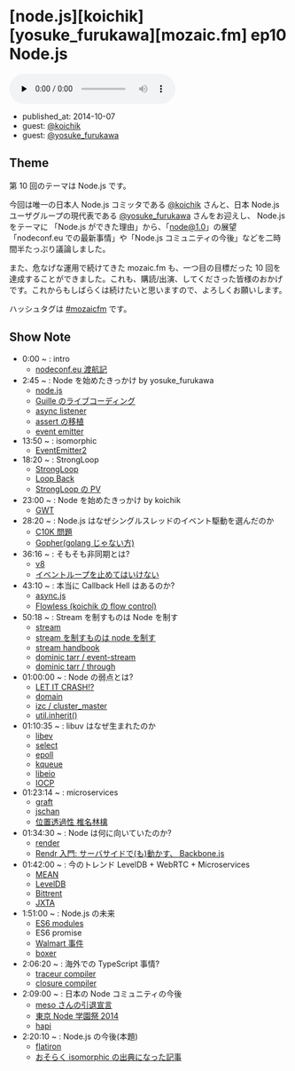 # [node.js][koichik][yosuke_furukawa][mozaic.fm] ep10 Node.js

<audio preload="none" src="https://files.mozaic.fm/mozaic-ep10.m4a" controls></audio>

<ul class=info>
  <li>published_at: <time datetime=2014-10-07>2014-10-07</time>
  <li>guest: <a href=https://twitter.com/koichik>@koichik</a>
  <li>guest: <a href=https://twitter.com/yosuke_furukawa>@yosuke_furukawa</a>
</ul>


## Theme

第 10 回のテーマは Node.js です。

今回は唯一の日本人 Node.js コミッタである [@koichik](https://twitter.com/koichik/) さんと、日本 Node.js ユーザグループの現代表である [@yosuke_furukawa](https://twitter.com/yosuke_furukawa) さんをお迎えし、 Node.js をテーマに 「Node.js ができた理由」から、「node@1.0」の展望「nodeconf.eu での最新事情」や「Node.js コミュニティの今後」などを二時間半たっぷり議論しました。

また、危なげな運用で続けてきた mozaic.fm も、一つ目の目標だった 10 回を達成することができました。これも、購読/出演、してくださった皆様のおかげです。これからもしばらくは続けたいと思いますので、よろしくお願いします。

ハッシュタグは [#mozaicfm](https://twitter.com/search?q=mozaicfm&src=hash) です。


## Show Note

- 0:00 ~ : intro
  - [nodeconf.eu 渡航記](http://t.umblr.com/redirect?z=http%3A%2F%2Fyosuke-furukawa.hatenablog.com%2Fentry%2F2014%2F09%2F09%2F174601&t=Mzk1NmI3OTU5NTZkYWU5ZWFkMzI2Y2NjMTk2NDJjNDc1MzRhMDg2NSxYdVJHVGd5bQ%3D%3D)
- 2:45 ~ : Node を始めたきっかけ by yosuke_furukawa
  - [node.js](http://t.umblr.com/redirect?z=http%3A%2F%2Fnodejs.org&t=MjZjZTRhNDVhNDBjYjVmNWEwMzk2MDkzNzY0MDg3MDFjOTQ1YWRlNixYdVJHVGd5bQ%3D%3D)
  - [Guille のライブコーディング](http://t.umblr.com/redirect?z=http%3A%2F%2Fwww.nicovideo.jp%2Fwatch%2F1320664679&t=ZjA5M2ZlN2VjNWQ3YWM3OTM3MTg3OWNlZjgzNGY3YzRiNGQyNDU5OCxYdVJHVGd5bQ%3D%3D)
  - [async listener](http://t.umblr.com/redirect?z=http%3A%2F%2Fnodejs.org%2Fdocs%2Fv0.11.14%2Fapi%2Fall.html%23all_async_listeners&t=MjY0M2YyYTFiNzI3YmRmZWMyMjE2YWNjYmVlYTgwYzgxNWJhYTRhZCxYdVJHVGd5bQ%3D%3D)
  - [assert の移植](http://t.umblr.com/redirect?z=http%3A%2F%2Fgithub.com%2Fjxck%2Fassert&t=Y2VhODQ0NTA1ODA0NWI2NTRkYTBlZjdkN2Y2ZGQxOTA1NzIwZGEwOCxYdVJHVGd5bQ%3D%3D)
  - [event emitter](http://t.umblr.com/redirect?z=http%3A%2F%2Fnodejs.org%2Fapi%2Fevents.html&t=MWI5NTk2M2U1ZjNlYmVmM2Y5NTYyZDdlNzIzMTJlMTM2YmI2MDA2OSxYdVJHVGd5bQ%3D%3D)
- 13:50 ~ : isomorphic
  - [EventEmitter2](http://t.umblr.com/redirect?z=https%3A%2F%2Fgithub.com%2Fasyncly%2FEventEmitter2&t=OGJhODA4MzAwYmU3YzJmZjNmOWI4NzI3YzQ2OTVjMTUwMmY4YjE1MixYdVJHVGd5bQ%3D%3D)
- 18:20 ~ : StrongLoop
  - [StrongLoop](http://t.umblr.com/redirect?z=http%3A%2F%2Fstrongloop.com%2F&t=YTA2MTc5MTdkNzg2ZThmNDkzNTFiZmFmZDliZjQ0MjZmZTUyMWY1OSxYdVJHVGd5bQ%3D%3D)
  - [Loop Back](http://t.umblr.com/redirect?z=http%3A%2F%2Fstrongloop.com%2Fnode-js%2Floopback%2F&t=MWVlNWY3NDQ3YjYxYWMwZGVlZjUxODNmMmE1MGI5OTUyNGMzMDYxNyxYdVJHVGd5bQ%3D%3D)
  - [StrongLoop の PV](http://t.umblr.com/redirect?z=http%3A%2F%2Fstrongloop.com%2Fnode-js%2Fvideos%2F&t=NzRkZDBiMGJkMWY0MDQ4NGU5MTQ5Nzk1YTM4OTE5YTE4NWRhMjkzNixYdVJHVGd5bQ%3D%3D)
- 23:00 ~ : Node を始めたきっかけ by koichik
  - [GWT](http://t.umblr.com/redirect?z=http%3A%2F%2Fwww.gwtproject.org%2F&t=Y2RmZWM4NjM3ZTRiMjdhNzY2OTQ0N2RjZjU2Yjk5N2JkNzNmMjRiZCxYdVJHVGd5bQ%3D%3D)
- 28:20 ~ : Node.js はなぜシングルスレッドのイベント駆動を選んだのか
  - [C10K 問題](http://t.umblr.com/redirect?z=http%3A%2F%2Fwww.hyuki.com%2Fyukiwiki%2Fwiki.cgi%3FTheC10kProblem&t=Mjg4ODgzNzFmYmY2MzdlZTA1N2VkNmE0YzMzZDcwMjdiMWQzNDEwNSxYdVJHVGd5bQ%3D%3D)
  - [Gopher(golang じゃない方)](http://t.umblr.com/redirect?z=http%3A%2F%2Fja.wikipedia.org%2Fwiki%2FGopher&t=NjVkZjM1MjZkMzUyMjk4YmYyODNiNzcyNTc2YTdjYzQ1ZDA2NzBkYyxYdVJHVGd5bQ%3D%3D)
- 36:16 ~ : そもそも非同期とは?
  - [v8](http://t.umblr.com/redirect?z=https%3A%2F%2Fcode.google.com%2Fp%2Fv8%2F&t=NWE1ZmZlZTZlNTEzZjk4NzVmM2FiOWYyMzVkOGZjMGIyOTc5YjQ1MixYdVJHVGd5bQ%3D%3D)
  - [イベントループを止めてはいけない](http://t.umblr.com/redirect?z=http%3A%2F%2Fjxck.hatenablog.com%2Fentry%2Ffor-with-eventloop&t=YzU4MTMyZDRkNjM1MTIyMDczMGVmMmYzNjgzYjk4MTA3OTQwOWM2NSxYdVJHVGd5bQ%3D%3D)
- 43:10 ~ : 本当に Callback Hell はあるのか?
  - [async.js](http://t.umblr.com/redirect?z=https%3A%2F%2Fgithub.com%2Fcaolan%2Fasync&t=OGIzMmY4NDQ2MjE1NzY2YTllMjExYzI4YmU5MTFlMDY3N2Q0NjMxOCxYdVJHVGd5bQ%3D%3D)
  - [Flowless (koichik の flow control)](http://t.umblr.com/redirect?z=https%3A%2F%2Fgithub.com%2Fkoichik%2Fnode-flowless&t=MzBmNmMwOWRkNjQ3NjJhZDQ2Mjc0ZGI2OTI4NGU5YTUwZGZhZjI1ZSxYdVJHVGd5bQ%3D%3D)
- 50:18 ~ : Stream を制すものは Node を制す
  - [stream](http://t.umblr.com/redirect?z=http%3A%2F%2Fnodejs.org%2Fapi%2Fstream.html&t=YTllMzM2MzM1NzQ1OTU5NzBmZjM2OTg4ZGUwZGNkNWUzZWM0YmU2MyxYdVJHVGd5bQ%3D%3D)
  - [stream を制すものは node を制す](http://t.umblr.com/redirect?z=http%3A%2F%2Fjxck.hatenablog.com%2Fentry%2F20111204%2F1322966453&t=YTcxNDBmMDY4ZTk3OTEwZjBiYWIyYWFhMWE5ODJlY2U3ZTZhOTBlMyxYdVJHVGd5bQ%3D%3D)
  - [stream handbook](http://t.umblr.com/redirect?z=https%3A%2F%2Fgithub.com%2Fsubstack%2Fstream-handbook&t=MzE4ZDlmODM5MDQ0NmM1NjJhOGFhYWQ4NjI2OTIzYWQ1MWUxNzY4YSxYdVJHVGd5bQ%3D%3D)
  - [dominic tarr / event-stream](http://t.umblr.com/redirect?z=https%3A%2F%2Fgithub.com%2Fdominictarr%2Fevent-stream&t=MWQ5YzA1ZjgwYjM5NTZmZTZmZGM5NjZiNGVhYTNkM2RkZmUxOTU4ZSxYdVJHVGd5bQ%3D%3D)
  - [dominic tarr / through](http://t.umblr.com/redirect?z=https%3A%2F%2Fgithub.com%2Fdominictarr%2Fthrough&t=Y2RmNDg4N2EzMjRhYjYxMjExYmJmZDY0NGU5MjY2Y2U0Mzg0NzllOSxYdVJHVGd5bQ%3D%3D)
- 01:00:00 ~ : Node の弱点とは?
  - [LET IT CRASH!?](http://t.umblr.com/redirect?z=http%3A%2F%2Fwww.slideshare.net%2Fkoichik%2Fnode8-let-it-crash&t=NTQwMjI0Y2U4ODY3YTFhNjRmMDY5ZWMzNWNlMDkxMGJmMjEyOGE4ZCxYdVJHVGd5bQ%3D%3D)
  - [domain](http://t.umblr.com/redirect?z=http%3A%2F%2Fnodejs.org%2Fapi%2Fdomain.html&t=MjkxNjVhN2NhODExNjViNjdhZDk1ZDI4YTAzNmNlNWJkODk4YmVhMCxYdVJHVGd5bQ%3D%3D)
  - [izc / cluster_master](http://t.umblr.com/redirect?z=https%3A%2F%2Fgithub.com%2Fisaacs%2Fcluster-master&t=ZDE0M2IwNDg4MjFhOWMwZDk4ZWQ1ZjdmMzlkZDU4NzUzMDNmNjFkMCxYdVJHVGd5bQ%3D%3D)
  - [util.inherit()](http://t.umblr.com/redirect?z=http%3A%2F%2Fnodejs.org%2Fapi%2Futil.html%23util_util_inherits_constructor_superconstructor&t=YjAwNTViYzMzZDNiYTliMWU4NTI5NzM3ZjU5YjY0MTJjMjA0NDY5YSxYdVJHVGd5bQ%3D%3D)
- 01:10:35 ~ : libuv はなぜ生まれたのか
  - [libev](http://t.umblr.com/redirect?z=http%3A%2F%2Fsoftware.schmorp.de%2Fpkg%2Flibev.html&t=Mjc1ZmJkNjI1NTFhNTFkNmFmYjQ3YzRkNDE1NWNjODE0ZDA0ZmM4YixYdVJHVGd5bQ%3D%3D)
  - [select](http://t.umblr.com/redirect?z=http%3A%2F%2Fman7.org%2Flinux%2Fman-pages%2Fman2%2Fselect.2.html&t=MzAwYmQ3OWRjMzZiNTEyYzE0YjNiNDE0NzhlM2UzZDhlNDlhNzNjYixYdVJHVGd5bQ%3D%3D)
  - [epoll](http://t.umblr.com/redirect?z=http%3A%2F%2Fman7.org%2Flinux%2Fman-pages%2Fman7%2Fepoll.7.html&t=ZmUyMWJlMGU3NzVhN2I3NjliMjNkNzAyYTQwYzI1YmYzM2JkYWFkNyxYdVJHVGd5bQ%3D%3D)
  - [kqueue](http://t.umblr.com/redirect?z=http%3A%2F%2Fen.wikipedia.org%2Fwiki%2FKqueue&t=MjQ1NDQwYTAxNzBlODhlMmE3YTEyMzdjNjNiMmI5ZDY3YWU3MTNkZSxYdVJHVGd5bQ%3D%3D)
  - [libeio](http://t.umblr.com/redirect?z=http%3A%2F%2Fsoftware.schmorp.de%2Fpkg%2Flibeio.html&t=YzYyNDNmMjZlMzk5NmYzNTQwMmNhZDY3MDQzN2VkZGRkNzM5YzgzMixYdVJHVGd5bQ%3D%3D)
  - [IOCP](http://t.umblr.com/redirect?z=http%3A%2F%2Fmsdn.microsoft.com%2Fen-us%2Flibrary%2Faa365198%28VS.85%29.aspx&t=ZmY2NTYxZDA2M2I5ZWM5MmQ2ZTZmMzg0ZjFjNTY5MjNhNGQxMmM2MyxYdVJHVGd5bQ%3D%3D)
- 01:23:14 ~ : microservices
  - [graft](http://t.umblr.com/redirect?z=https%3A%2F%2Fgithub.com%2FGraftJS%2Fgraft&t=ZWVhZDc2ZDBhYjA2YzJjYzQ0NDJkZWY1NjQ5OWJjOGJmMGZmYTM5MSxYdVJHVGd5bQ%3D%3D)
  - [jschan](http://t.umblr.com/redirect?z=https%3A%2F%2Fgithub.com%2FGraftJS%2Fjschan&t=ZTM5NmU0OGYxOGEyYzM3ZTM3MzhlMjVhMWIzNmFkZWZkMjk0NjM0YSxYdVJHVGd5bQ%3D%3D)
  - [位置透過性 椎名林檎](http://jxck.tumblr.com/post/11435831106/hook-io)
- 01:34:30 ~ : Node は何に向いていたのか?
  - [render](http://t.umblr.com/redirect?z=http%3A%2F%2Fwww.renderjs.org%2F&t=MjI4Yjk0NGYzYzc0ZDEwMDczMjlmNzg5NTAyYTMwMTE3YjMyMTU5MCxYdVJHVGd5bQ%3D%3D)
  - [Rendr 入門: サーバサイドで(も)動かす、 Backbone.js](http://t.umblr.com/redirect?z=http%3A%2F%2Fwww.slideshare.net%2Fmshk%2Frendr&t=YjA2MTAyZDRmNjRkOWQwOGU1NTQ1MmQ2OWYxZjYyZmE3MDkwY2RhZCxYdVJHVGd5bQ%3D%3D)
- 01:42:00 ~ : 今のトレンド LevelDB + WebRTC + Microservices
  - [MEAN](http://t.umblr.com/redirect?z=http%3A%2F%2Fmeanjs.org%2F&t=YWZmMWFkY2JlYjAwOGNiYWY3OTJkZDcxZjYzZWE0MjFhOTUxMmI3YSxYdVJHVGd5bQ%3D%3D)
  - [LevelDB](http://t.umblr.com/redirect?z=https%3A%2F%2Fgithub.com%2Fgoogle%2Fleveldb&t=NjkwYTNjNWUzNmUzMmU5MWQwMjMxOWI4MWMxMzZhOTVjY2FkOTYzMCxYdVJHVGd5bQ%3D%3D)
  - [Bittrent](http://t.umblr.com/redirect?z=http%3A%2F%2Fwww.bittorrent.com%2F&t=MzFkZWQ2NjM1NzFlZGZiYzU3MmQyY2Y3ZGU1YWY3MTYzYWUwYWI5NyxYdVJHVGd5bQ%3D%3D)
  - [JXTA](http://t.umblr.com/redirect?z=https%3A%2F%2Fjxta.kenai.com%2F&t=OWY3ODJkOWI2NmY1MWQwZGRiNGE5ZGJjZjkyNjY0NzM5OGFlMmNjZixYdVJHVGd5bQ%3D%3D)
- 1:51:00 ~ : Node.js の未来
  - [ES6 modules](http://t.umblr.com/redirect?z=http%3A%2F%2Fwiki.ecmascript.org%2Fdoku.php%3Fid%3Dharmony%3Amodules&t=NmNjNzY2ZDFhNTI4ODFlNTgyOTVmNmEwMzI2NTRhMWEyOWExODVkYSxYdVJHVGd5bQ%3D%3D)
  - <a>ES6 promise</a>
  - [Walmart 事件](http://t.umblr.com/redirect?z=http%3A%2F%2Fwww.joyent.com%2Fblog%2Fwalmart-node-js-memory-leak&t=YWYwZjQxOWJjNTg1NmFmMzZmYjMwNTE2Y2I5NzQ3YzU5MzgxMGIzMSxYdVJHVGd5bQ%3D%3D)
  - [boxer](http://t.umblr.com/redirect?z=http%3A%2F%2Fwww.getboxer.com%2F&t=NjFjY2NlOTFhZTA4MjA2NTg3N2Y1MTQ3ZTVhZTdmNjk2YmNlMjljNCxYdVJHVGd5bQ%3D%3D)
- 2:06:20 ~ : 海外での TypeScript 事情?
  - [traceur compiler](http://t.umblr.com/redirect?z=https%3A%2F%2Fgithub.com%2Fgoogle%2Ftraceur-compiler&t=YjE5MzBiNDcwMzA5OGRmNWY5NDQ0ZjEzYzE0NGI2NGJjNzkyYjhhZSxYdVJHVGd5bQ%3D%3D)
  - [closure compiler](http://t.umblr.com/redirect?z=https%3A%2F%2Fdevelopers.google.com%2Fclosure%2Fcompiler%2F%3Fhl%3Dja&t=MWMyN2Y0ZGE1YjJmOTQ3MDVlZDg5MDJmOTE4NzBkZDk3ZDFjMWM2NyxYdVJHVGd5bQ%3D%3D)
- 2:09:00 ~ : 日本の Node コミュニティの今後
  - [meso さんの引退宣言](http://t.umblr.com/redirect?z=https%3A%2F%2Fdocs.google.com%2Fpresentation%2Fd%2F1IYwvHLAT0sFLAOmBGQ7dUyD7NKajwfkOgh8SAYvJa2c%2Fedit%23slide%3Did.p&t=MDVkOTRhODQ4NTJkZWE1ZDVjODFiM2RiY2UzN2Q4MDA4MjkyNGM2MSxYdVJHVGd5bQ%3D%3D)
  - [東京 Node 学園祭 2014](http://t.umblr.com/redirect?z=http%3A%2F%2Fnodefest.jp%2F2014%2F&t=YWE2NjZiNjAzMGQ3M2QzMDQ1NWQ3MDkxMDgwMTRiYWQ3ZDJhOWJmNSxYdVJHVGd5bQ%3D%3D)
  - [hapi](http://t.umblr.com/redirect?z=http%3A%2F%2Fhapijs.com%2F&t=OTA3OGMwNzZlN2EzNGYyNTcxZDdhOGM0ODFkOGM1OTVjYjQxOWE2YixYdVJHVGd5bQ%3D%3D)
- 2:20:10 ~ : Node.js の今後(本題)
  - [flatiron](http://t.umblr.com/redirect?z=http%3A%2F%2Fflatironjs.org%2F&t=M2VhNDhjZTA5MDcwNDFhZTA5NDQ4NzcwMzQ2NmVhMmJkNzZjM2U5MixYdVJHVGd5bQ%3D%3D)
  - [おそらく isomorphic の出典になった記事](http://t.umblr.com/redirect?z=http%3A%2F%2Fblog.nodejitsu.com%2Fscaling-isomorphic-javascript-code%2F&t=ZTgzYTY4MDRhMzZkOGFjNmQzMzg5ZTA5ZjUzYTc5YWNjNDVkZDQ2MSxYdVJHVGd5bQ%3D%3D)
